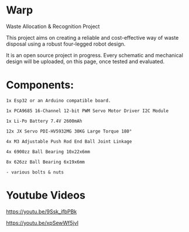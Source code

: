 # Warp
Waste Allocation &amp; Recognition Project

This project aims on creating a reliable and cost-effective way of waste disposal using a robust four-legged robot design.

It is an open source project in progress. Every schematic and mechanical design will be uploaded, on this page, once tested and evaluated.

# Components:

    1x Esp32 or an Arduino compatible board.

    1x PCA9685 16-Channel 12-bit PWM Servo Motor Driver I2C Module
    
    1x Li-Po Battery 7.4V 2600mAh

    12x JX Servo PDI-HV5932MG 30KG Large Torque 180°
	
    4x M3 Adjustable Push Rod End Ball Joint Linkage

    4x 6900zz Ball Bearing 10x22x6mm

    8x 626zz Ball Bearing 6x19x6mm

    - various bolts & nuts

# Youtube Videos
   https://youtu.be/9Ssk_ifbPBk

   https://youtu.be/xpSewWf5jvI

